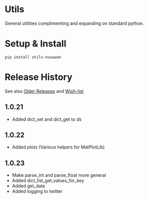 # Utils

General utilities complimenting and expanding on standard python.

# Setup & Install

```
pip install utils-nuuuwan
```

# Release History
See also [Older Releases](OLDER_RELEASES.md) and [Wish-list](WISHLIST.md)

## 1.0.21

* Added dict_set and dict_get to *ds*

## 1.0.22

* Added *plotx* (Various helpers for MatPlotLib)

## 1.0.23

* Make parse_int and parse_float more general
* Added dict_list_get_values_for_key
* Added get_date
* Added logging to twitter
